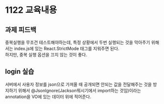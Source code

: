 # 1122 교육내용
## 과제 피드백
 중복실행을 무조건 테스트해야하는데, 특정 상황에서 두번 실행되는 것을 막아주기 위해서는 index.js에 있는 React.StrictMode 태그를 지워주면 된다. </br>
 하지만, 중복 실행 옵션을 끄지 않는 것이 좋다.</br>
 
 ## login 실습
  서버에서 사용자 정보를 json으로 가져올 때 공개되면 안되는 값을 전달해주는 것을 방지하기 위해서 @JsonIgnore(Jackson뭐시기에서 import하는 것임)이라는 annotation을 VO에 있는 데이터 위에 적어준다.</br>
